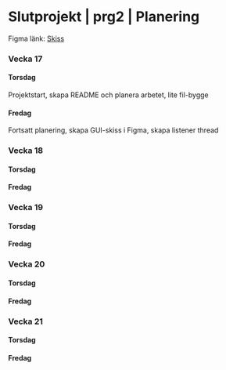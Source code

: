 # Slutprojekt | prg2 | Planering
Figma länk: [Skiss](https://www.figma.com/file/XC344LdQeJfGkvjkx84BDZ/Slutprojekt-prg2?node-id=0%3A1&t=nyfYMHE0qWDocXsw-1)

### Vecka 17
#### Torsdag
Projektstart, skapa README och planera arbetet, lite fil-bygge
#### Fredag
Fortsatt planering, skapa GUI-skiss i Figma, skapa listener thread

### Vecka 18
#### Torsdag
#### Fredag

### Vecka 19
#### Torsdag
#### Fredag

### Vecka 20
#### Torsdag
#### Fredag

### Vecka 21
#### Torsdag
#### Fredag